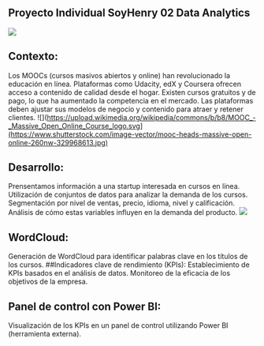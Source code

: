 ## **Proyecto Individual SoyHenry 02 Data Analytics**
![](https://neurona-ba.com/wp-content/uploads/2021/07/HenryLogo.jpg)
## Contexto:

Los MOOCs (cursos masivos abiertos y online) han revolucionado la educación en línea.
Plataformas como Udacity, edX y Coursera ofrecen acceso a contenido de calidad desde el hogar.
Existen cursos gratuitos y de pago, lo que ha aumentado la competencia en el mercado.
Las plataformas deben ajustar sus modelos de negocio y contenido para atraer y retener clientes.
![](https://upload.wikimedia.org/wikipedia/commons/b/b8/MOOC_-_Massive_Open_Online_Course_logo.svg](https://www.shutterstock.com/image-vector/mooc-heads-massive-open-online-260nw-329968613.jpg)

## Desarrollo:
Prensentamos información a una startup interesada en cursos en línea.
Utilización de conjuntos de datos para analizar la demanda de los cursos.
Segmentación por nivel de ventas, precio, idioma, nivel y calificación.
Análisis de cómo estas variables influyen en la demanda del producto.
![]([https://www.google.com/url?sa=i&url=https%3A%2F%2Fbioxnet.com%2Fque-son-los-kpis-infografia%2F&psig=AOvVaw0nGIlyghY505x53oTRAKCV&ust=1687441911689000&source=images&cd=vfe&ved=0CBEQjRxqFwoTCOiCpJDB1P8CFQAAAAAdAAAAABAE](https://bioxnet.com/wp-content/uploads/2015/12/kpi-que-son.png))
## WordCloud:

Generación de WordCloud para identificar palabras clave en los títulos de los cursos.
##Indicadores clave de rendimiento (KPIs):
Establecimiento de KPIs basados en el análisis de datos.
Monitoreo de la eficacia de los objetivos de la empresa.

## Panel de control con Power BI:
Visualización de los KPIs en un panel de control utilizando Power BI (herramienta externa).
